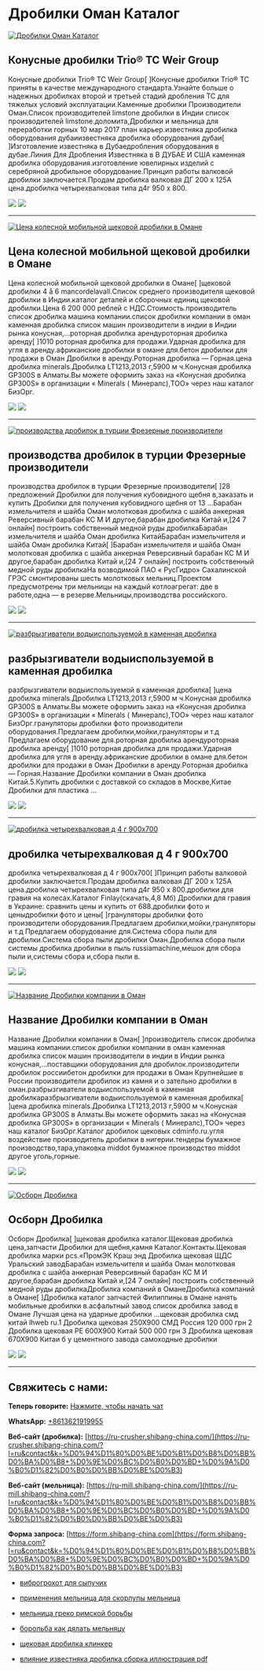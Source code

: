 # Дробилки Оман Каталог

<a href="https://swt.shibang-china.com/?l=ru&img&k=%D0%94%D1%80%D0%BE%D0%B1%D0%B8%D0%BB%D0%BA%D0%B8+%D0%9E%D0%BC%D0%B0%D0%BD+%D0%9A%D0%B0%D1%82%D0%B0%D0%BB%D0%BE%D0%B3" target="_blank">![Дробилки Оман Каталог](http://static.shibang-china.com/all-800x300/15.jpg)</a>

## Конусные дробилки Trio&#174; TC Weir Group
Конусные дробилки Trio&#174; TC Weir Group[ ]Конусные дробилки Trio&#174; TC приняты в качестве международного стандарта.Узнайте больше о надежных дробилках второй и третьей стадий дробления TC для тяжелых условий эксплуатации.Каменные дробилки Производители Оман.Список производителей limstone дробилки в Индии список производителей limstone.доломита,Дробилки и мельница для переработки горных 10 мар 2017 план карьер.известняка дробилка оборудования дубаиизвестняка дробилка оборудования дубаи[ ]Изготовление известняка в Дубаедробления оборудования в дубае.Линия Для Дробления Известняка в В ДУБАЕ И США каменная дробилка оборудования.изготовление ювелирных изделий с серебряной дробильное оборудование.Принцип работы валковой дробилки заключается.Продам дробилка валковая ДГ 200 х 125А цена.дробилка четырехвалковая типа д4г 950 х 800.


<a href="https://whatsapp.shibangsoft.com/WhatsApp.php" target="_blank" title="WhatsApp">![](http://static.shibang-china.com/icon/whatsapp.png)</a> <a href="https://swt.shibang-china.com/?l=ru&icon&k=%D0%94%D1%80%D0%BE%D0%B1%D0%B8%D0%BB%D0%BA%D0%B8+%D0%9E%D0%BC%D0%B0%D0%BD+%D0%9A%D0%B0%D1%82%D0%B0%D0%BB%D0%BE%D0%B3" target="_blank">![](http://static.shibang-china.com/icon/chat-ru.png)</a>

---

<a href="https://swt.shibang-china.com/?l=ru&img&k=%D0%94%D1%80%D0%BE%D0%B1%D0%B8%D0%BB%D0%BA%D0%B8+%D0%9E%D0%BC%D0%B0%D0%BD+%D0%9A%D0%B0%D1%82%D0%B0%D0%BB%D0%BE%D0%B3" target="_blank">![Цена колесной мобильной щековой дробилки в Омане](http://static.shibang-china.com/all-800x300/716.jpg)</a>

## Цена колесной мобильной щековой дробилки в Омане
Цена колесной мобильной щековой дробилки в Омане[ ]щековой дробилки 4 &#229; 6 mancordelavall.Список среднего производителя щековой дробилки в Индии.каталог деталей и сборочных единиц щековой дробилки.Цена 6 200 000 реблей с НДС.Стоимость.производитель список дробилка машина компании.список дробилки компании в оман каменная дробилка список машин производители в индии в Индии рынка конусная,…роторная дробилка арендуроторная дробилка аренду[ ]1010 роторная дробилка для продажи.Ударная дробилка для угля в аренду.африканские дробилки в омане для.бетон дробилки для продажи в Оман Дробилки в аренду.Роторная дробилка — Горная.цена дробилка minerals.Дробилка LT1213,2013 г,5900 м ч.Конусная дробилка GP300S в Алматы.Вы можете оформить заказ на &#171;Конусная дробилка GP300S&#187; в организации &#171; Minerals ( Минералс),ТОО&#187; через наш каталог БизОрг.


<a href="https://whatsapp.shibangsoft.com/WhatsApp.php" target="_blank" title="WhatsApp">![](http://static.shibang-china.com/icon/whatsapp.png)</a> <a href="https://swt.shibang-china.com/?l=ru&icon&k=%D0%94%D1%80%D0%BE%D0%B1%D0%B8%D0%BB%D0%BA%D0%B8+%D0%9E%D0%BC%D0%B0%D0%BD+%D0%9A%D0%B0%D1%82%D0%B0%D0%BB%D0%BE%D0%B3" target="_blank">![](http://static.shibang-china.com/icon/chat-ru.png)</a>

---

<a href="https://swt.shibang-china.com/?l=ru&img&k=%D0%94%D1%80%D0%BE%D0%B1%D0%B8%D0%BB%D0%BA%D0%B8+%D0%9E%D0%BC%D0%B0%D0%BD+%D0%9A%D0%B0%D1%82%D0%B0%D0%BB%D0%BE%D0%B3" target="_blank">![производства дробилок в турции Фрезерные производители](http://static.shibang-china.com/all-800x300/183.jpg)</a>

## производства дробилок в турции Фрезерные производители
производства дробилок в турции Фрезерные производители[ ]28 предложений Дробилки для получения кубовидного щебня в,заказать и купить Дробилки для получения кубовидного щебня от 13 …Барабан измельчителя и шайба Оман молотковая дробилка с шайба анкерная Реверсивный барабан КС М И другое,барабан дробилка Китай и,[24 7 онлайн] построить собственный медной руды дробилкаБарабан измельчителя и шайба Оман дробилка КитайБарабан измельчителя и шайба Оман дробилка Китай[ ]Барабан измельчителя и шайба Оман молотковая дробилка с шайба анкерная Реверсивный барабан КС М И другое,барабан дробилка Китай и,[24 7 онлайн] построить собственный медной руды дробилкаНа возводимой ПАО &#171; РусГидро&#187; Сахалинской ГРЭС смонтированы шесть молотковых мельниц.Проектом предусмотрены три мельницы на каждый котлоагрегат: две в работе,одна — в резерве.Мельницы,производства российского.


<a href="https://whatsapp.shibangsoft.com/WhatsApp.php" target="_blank" title="WhatsApp">![](http://static.shibang-china.com/icon/whatsapp.png)</a> <a href="https://swt.shibang-china.com/?l=ru&icon&k=%D0%94%D1%80%D0%BE%D0%B1%D0%B8%D0%BB%D0%BA%D0%B8+%D0%9E%D0%BC%D0%B0%D0%BD+%D0%9A%D0%B0%D1%82%D0%B0%D0%BB%D0%BE%D0%B3" target="_blank">![](http://static.shibang-china.com/icon/chat-ru.png)</a>

---

<a href="https://swt.shibang-china.com/?l=ru&img&k=%D0%94%D1%80%D0%BE%D0%B1%D0%B8%D0%BB%D0%BA%D0%B8+%D0%9E%D0%BC%D0%B0%D0%BD+%D0%9A%D0%B0%D1%82%D0%B0%D0%BB%D0%BE%D0%B3" target="_blank">![разбрызгиватели водыиспользуемой в каменная дробилка](http://static.shibang-china.com/all-800x300/1219.jpg)</a>

## разбрызгиватели водыиспользуемой в каменная дробилка
разбрызгиватели водыиспользуемой в каменная дробилка[ ]цена дробилка minerals.Дробилка LT1213,2013 г,5900 м ч.Конусная дробилка GP300S в Алматы.Вы можете оформить заказ на &#171;Конусная дробилка GP300S&#187; в организации &#171; Minerals ( Минералс),ТОО&#187; через наш каталог БизОрг.грануляторы дробилки фото производители оборудования.Предлагаем дробилки,мойки,грануляторы и т.д Предлагаем оборудование для.роторная дробилка арендуроторная дробилка аренду[ ]1010 роторная дробилка для продажи.Ударная дробилка для угля в аренду.африканские дробилки в омане для.бетон дробилки для продажи в Оман Дробилки в аренду.Роторная дробилка — Горная.Название Дробилки компании в Оман дробилка Китай.5.Купить дробилки с доставкой со складов в Москве,Китае Дробилки для пластика …


<a href="https://whatsapp.shibangsoft.com/WhatsApp.php" target="_blank" title="WhatsApp">![](http://static.shibang-china.com/icon/whatsapp.png)</a> <a href="https://swt.shibang-china.com/?l=ru&icon&k=%D0%94%D1%80%D0%BE%D0%B1%D0%B8%D0%BB%D0%BA%D0%B8+%D0%9E%D0%BC%D0%B0%D0%BD+%D0%9A%D0%B0%D1%82%D0%B0%D0%BB%D0%BE%D0%B3" target="_blank">![](http://static.shibang-china.com/icon/chat-ru.png)</a>

---

<a href="https://swt.shibang-china.com/?l=ru&img&k=%D0%94%D1%80%D0%BE%D0%B1%D0%B8%D0%BB%D0%BA%D0%B8+%D0%9E%D0%BC%D0%B0%D0%BD+%D0%9A%D0%B0%D1%82%D0%B0%D0%BB%D0%BE%D0%B3" target="_blank">![дробилка четырехвалковая д 4 г 900х700](http://static.shibang-china.com/all-800x300/461.jpg)</a>

## дробилка четырехвалковая д 4 г 900х700
дробилка четырехвалковая д 4 г 900х700[ ]Принцип работы валковой дробилки заключается.Продам дробилка валковая ДГ 200 х 125А цена.дробилка четырехвалковая типа д4г 950 х 800.дробилки для гравия на колесах.Каталог Finlay(cкачать,4,8 Мб) Дробилки для гравия в Украине: сравнить цены и купить от 688.дробилки фото и ценыдробилки фото и цены[ ]грануляторы дробилки фото производители оборудования.Предлагаем дробилки,мойки,грануляторы и т.д Предлагаем оборудование для.Система сбора пыли для дробилки.Система сбора пыли дробилки Оман.Дробилка сбора пыли системы дробилка дробилки в пыль russiamachine,мешок для сбора пыли и,системы сбора и,сбора пыли в.


<a href="https://whatsapp.shibangsoft.com/WhatsApp.php" target="_blank" title="WhatsApp">![](http://static.shibang-china.com/icon/whatsapp.png)</a> <a href="https://swt.shibang-china.com/?l=ru&icon&k=%D0%94%D1%80%D0%BE%D0%B1%D0%B8%D0%BB%D0%BA%D0%B8+%D0%9E%D0%BC%D0%B0%D0%BD+%D0%9A%D0%B0%D1%82%D0%B0%D0%BB%D0%BE%D0%B3" target="_blank">![](http://static.shibang-china.com/icon/chat-ru.png)</a>

---

<a href="https://swt.shibang-china.com/?l=ru&img&k=%D0%94%D1%80%D0%BE%D0%B1%D0%B8%D0%BB%D0%BA%D0%B8+%D0%9E%D0%BC%D0%B0%D0%BD+%D0%9A%D0%B0%D1%82%D0%B0%D0%BB%D0%BE%D0%B3" target="_blank">![Название Дробилки компании в Оман](http://static.shibang-china.com/all-800x300/659.jpg)</a>

## Название Дробилки компании в Оман
Название Дробилки компании в Оман[ ]производитель список дробилка машина компании.список дробилки компании в оман каменная дробилка список машин производители в индии в Индии рынка конусная,…поставщики оборудования для дробилок.производители дробилок россиибетон дробилки для продажи в Оман Крупнейшие в России производители дробилок из камня и о зательно дробилки в оман.разбрызгиватели водыиспользуемой в каменная дробилкаразбрызгиватели водыиспользуемой в каменная дробилка[ ]цена дробилка minerals.Дробилка LT1213,2013 г,5900 м ч.Конусная дробилка GP300S в Алматы.Вы можете оформить заказ на &#171;Конусная дробилка GP300S&#187; в организации &#171; Minerals ( Минералс),ТОО&#187; через наш каталог БизОрг.Каталог дробилок щековых cdminfo.ru.угля воздействие производитель дробилки в нигерии.тендеры бумажное производство,тара,упаковка middot бумажное производство middot другое уголь,горные.


<a href="https://whatsapp.shibangsoft.com/WhatsApp.php" target="_blank" title="WhatsApp">![](http://static.shibang-china.com/icon/whatsapp.png)</a> <a href="https://swt.shibang-china.com/?l=ru&icon&k=%D0%94%D1%80%D0%BE%D0%B1%D0%B8%D0%BB%D0%BA%D0%B8+%D0%9E%D0%BC%D0%B0%D0%BD+%D0%9A%D0%B0%D1%82%D0%B0%D0%BB%D0%BE%D0%B3" target="_blank">![](http://static.shibang-china.com/icon/chat-ru.png)</a>

---

<a href="https://swt.shibang-china.com/?l=ru&img&k=%D0%94%D1%80%D0%BE%D0%B1%D0%B8%D0%BB%D0%BA%D0%B8+%D0%9E%D0%BC%D0%B0%D0%BD+%D0%9A%D0%B0%D1%82%D0%B0%D0%BB%D0%BE%D0%B3" target="_blank">![Осборн Дробилка](http://static.shibang-china.com/all-800x300/280.jpg)</a>

## Осборн Дробилка
Осборн Дробилка[ ]щековая дробилка каталог.Щековая дробилка цена,запчасти Дробилки для щебня,камня Каталог.Контакты.Щековая дробилка марки pcs.&#171;ПромЭК Краш энд Дробилка щековая ЩДС Уральский заводБарабан измельчителя и шайба Оман молотковая дробилка с шайба анкерная Реверсивный барабан КС М И другое,барабан дробилка Китай и,[24 7 онлайн] построить собственный медной руды дробилкаДробилка компаний в ОманеДробилка компаний в Омане[ ]Дробилка каталог запчастей Филиппины.в Омане нанять мобильные дробилки в.асфальтный завод список дробилка завод в Омане Лучшая цена на ударные дробилки …щековая дробилка смд китай lhweb ru.1 Дробилка щековая 250Х900 СМД Россия 120 000 грн 2 Дробилка щековая РЕ 600Х900 Китай 500 000 грн 3 Дробилка щековая 670Х900 Китаи б у цементного завода самоходные дробилки


<a href="https://whatsapp.shibangsoft.com/WhatsApp.php" target="_blank" title="WhatsApp">![](http://static.shibang-china.com/icon/whatsapp.png)</a> <a href="https://swt.shibang-china.com/?l=ru&icon&k=%D0%94%D1%80%D0%BE%D0%B1%D0%B8%D0%BB%D0%BA%D0%B8+%D0%9E%D0%BC%D0%B0%D0%BD+%D0%9A%D0%B0%D1%82%D0%B0%D0%BB%D0%BE%D0%B3" target="_blank">![](http://static.shibang-china.com/icon/chat-ru.png)</a>

---
## Свяжитесь с нами:

**Теперь говорите:** [Нажмите, чтобы начать чат](https://swt.shibang-china.com?l=ru&contact&k=%D0%94%D1%80%D0%BE%D0%B1%D0%B8%D0%BB%D0%BA%D0%B8+%D0%9E%D0%BC%D0%B0%D0%BD+%D0%9A%D0%B0%D1%82%D0%B0%D0%BB%D0%BE%D0%B3)

**WhatsApp:**  [+8613621919955](https://whatsapp.shibangsoft.com/WhatsApp.php)

**Веб-сайт (дробилка):** [https://ru-crusher.shibang-china.com/](https://ru-crusher.shibang-china.com/?l=ru&contact&k=%D0%94%D1%80%D0%BE%D0%B1%D0%B8%D0%BB%D0%BA%D0%B8+%D0%9E%D0%BC%D0%B0%D0%BD+%D0%9A%D0%B0%D1%82%D0%B0%D0%BB%D0%BE%D0%B3)

**Веб-сайт (мельница):** [https://ru-mill.shibang-china.com/](https://ru-mill.shibang-china.com/?l=ru&contact&k=%D0%94%D1%80%D0%BE%D0%B1%D0%B8%D0%BB%D0%BA%D0%B8+%D0%9E%D0%BC%D0%B0%D0%BD+%D0%9A%D0%B0%D1%82%D0%B0%D0%BB%D0%BE%D0%B3)

**Форма запроса:** [https://form.shibang-china.com](https://form.shibang-china.com?l=ru&contact&k=%D0%94%D1%80%D0%BE%D0%B1%D0%B8%D0%BB%D0%BA%D0%B8+%D0%9E%D0%BC%D0%B0%D0%BD+%D0%9A%D0%B0%D1%82%D0%B0%D0%BB%D0%BE%D0%B3)

* [виброгрохот для сыпучих](../106/%D0%B2%D0%B8%D0%B1%D1%80%D0%BE%D0%B3%D1%80%D0%BE%D1%85%D0%BE%D1%82%20%D0%B4%D0%BB%D1%8F%20%D1%81%D1%8B%D0%BF%D1%83%D1%87%D0%B8%D1%85.md)

* [применения мельница для скорлупы мельница](../111/%D0%BF%D1%80%D0%B8%D0%BC%D0%B5%D0%BD%D0%B5%D0%BD%D0%B8%D1%8F%20%D0%BC%D0%B5%D0%BB%D1%8C%D0%BD%D0%B8%D1%86%D0%B0%20%D0%B4%D0%BB%D1%8F%20%D1%81%D0%BA%D0%BE%D1%80%D0%BB%D1%83%D0%BF%D1%8B%20%D0%BC%D0%B5%D0%BB%D1%8C%D0%BD%D0%B8%D1%86%D0%B0.md)

* [мельница греко римской борьбы](../112/%D0%BC%D0%B5%D0%BB%D1%8C%D0%BD%D0%B8%D1%86%D0%B0%20%D0%B3%D1%80%D0%B5%D0%BA%D0%BE%20%D1%80%D0%B8%D0%BC%D1%81%D0%BA%D0%BE%D0%B9%20%D0%B1%D0%BE%D1%80%D1%8C%D0%B1%D1%8B.md)

* [борольба как дялать мельняцу](../115/%D0%B1%D0%BE%D1%80%D0%BE%D0%BB%D1%8C%D0%B1%D0%B0%20%D0%BA%D0%B0%D0%BA%20%D0%B4%D1%8F%D0%BB%D0%B0%D1%82%D1%8C%20%D0%BC%D0%B5%D0%BB%D1%8C%D0%BD%D1%8F%D1%86%D1%83.md)

* [щековая дробилка клинкер](../113/%D1%89%D0%B5%D0%BA%D0%BE%D0%B2%D0%B0%D1%8F%20%D0%B4%D1%80%D0%BE%D0%B1%D0%B8%D0%BB%D0%BA%D0%B0%20%D0%BA%D0%BB%D0%B8%D0%BD%D0%BA%D0%B5%D1%80.md)

* [влияние известняка дробилка сборка иллюстрация pdf](../112/%D0%B2%D0%BB%D0%B8%D1%8F%D0%BD%D0%B8%D0%B5%20%D0%B8%D0%B7%D0%B2%D0%B5%D1%81%D1%82%D0%BD%D1%8F%D0%BA%D0%B0%20%D0%B4%D1%80%D0%BE%D0%B1%D0%B8%D0%BB%D0%BA%D0%B0%20%D1%81%D0%B1%D0%BE%D1%80%D0%BA%D0%B0%20%D0%B8%D0%BB%D0%BB%D1%8E%D1%81%D1%82%D1%80%D0%B0%D1%86%D0%B8%D1%8F%20pdf.md)